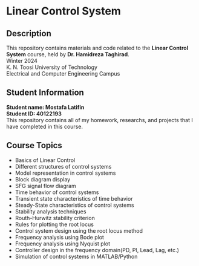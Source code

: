 
# Linear Control System

## Description
This repository contains materials and code related to the **Linear Control System** course, held by **Dr. Hamidreza Taghirad**.<br>
Winter 2024<br>
K. N. Toosi University of Technology<br>
Electrical and Computer Engineering Campus
## Student Information
**Student name: Mostafa Latifin**<br>
**Student ID: 40122193**<br>
This repository contains all of my homework, researchs, and projects that I have completed in this course.
## Course Topics
- Basics of Linear Control
- Different structures of control systems
- Model representation in control systems
- Block diagram display
- SFG signal flow diagram
- Time behavior of control systems
- Transient state characteristics of time behavior
- Steady-State characteristics of control systems
- Stability analysis techniques
- Routh-Hurwitz stability criterion
- Rules for plotting the root locus
- Control system design using the root locus method
- Frequency analysis using Bode plot
- Frequency analysis using Nyquist plot
- Controller design in the frequency domain(PD, PI, Lead, Lag, etc.)
- Simulation of control systems in MATLAB/Python


